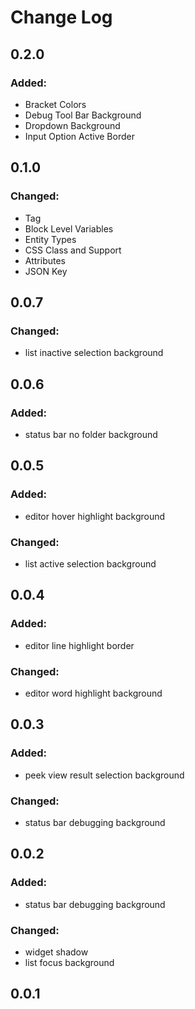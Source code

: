 # Change Log

## 0.2.0

### Added:

- Bracket Colors
- Debug Tool Bar Background
- Dropdown Background
- Input Option Active Border

## 0.1.0

### Changed:

- Tag
- Block Level Variables
- Entity Types
- CSS Class and Support
- Attributes
- JSON Key

## 0.0.7

### Changed:

- list inactive selection background

## 0.0.6

### Added:

- status bar no folder background

## 0.0.5

### Added:

- editor hover highlight background

### Changed:

- list active selection background

## 0.0.4

### Added:

- editor line highlight border

### Changed:

- editor word highlight background

## 0.0.3

### Added:

- peek view result selection background

### Changed:

- status bar debugging background

## 0.0.2

### Added:

- status bar debugging background

### Changed:

- widget shadow
- list focus background

## 0.0.1
